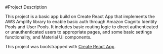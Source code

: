 #Project Description

This project is a basic app build on Create React App that implements the AWS Amplify library to enable basic auth through Amazon Cognito Identity Pools and User Pools. It includes basic routing logic to direct authenticated or unauthenticated users to appropriate pages, and some basic settings functionality, and Material UI components.

This project was bootstrapped with [Create React App](https://github.com/facebook/create-react-app).

